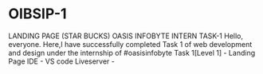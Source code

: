 # OIBSIP-1
LANDING PAGE (STAR BUCKS)
OASIS INFOBYTE INTERN TASK-1 Hello, everyone. Here,I have successfully completed Task 1 of web development and design under the internship of #oasisinfobyte Task 1[Level 1] - Landing Page 
IDE - VS code 
Liveserver - 
